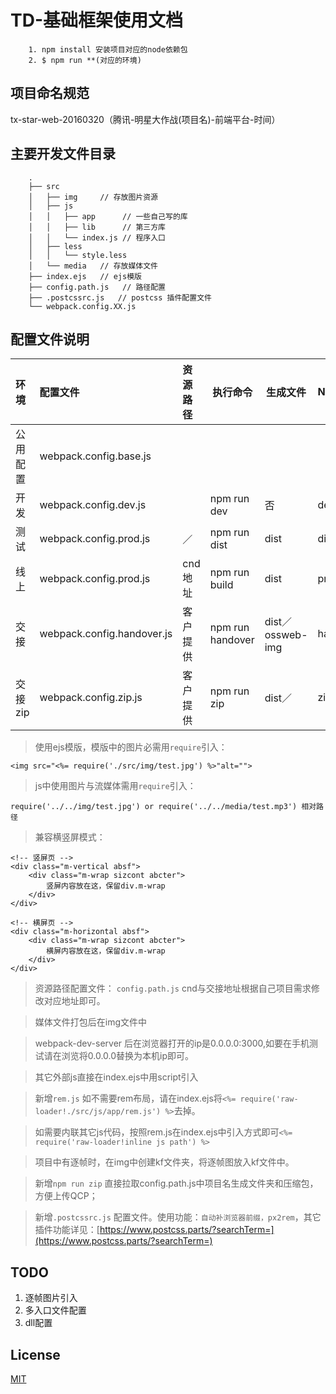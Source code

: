 # TD-基础框架使用文档

```
    1. npm install 安装项目对应的node依赖包
    2. $ npm run **(对应的环境)
```

## 项目命名规范

tx-star-web-20160320（腾讯-明星大作战(项目名)-前端平台-时间）

## 主要开发文件目录
```
	.
    ├── src
    │   ├── img     // 存放图片资源
    │   ├── js      
    │   │   ├── app      // 一些自己写的库
    │   │   ├── lib      // 第三方库
    │   │   └── index.js // 程序入口
    │   ├── less
    │   │   └── style.less
    │   └── media   // 存放媒体文件
    ├── index.ejs   // ejs模版
    ├── config.path.js   // 路径配置
    ├── .postcssrc.js   // postcss 插件配置文件
    └── webpack.config.XX.js

```
## 配置文件说明

| 环境              | 配置文件                     | 资源路径    | 执行命令               | 生成文件         | NODE_ENV |js、css是否压缩 |
| :--------------- | :------------------------- | :--------- | -------------------- | ---------------- |--------- |------------- |
| 公用配置           | webpack.config.base.js     |            |                      |                  |         |               |
| 开发              | webpack.config.dev.js      |            | npm run dev          | 否               |dev       |               |
| 测试              | webpack.config.prod.js     |  ／         | npm run dist        | dist             |dist      |是 (保留console.log)|
| 线上              | webpack.config.prod.js     |  cnd地址    | npm run build       | dist             |prod      |是              |
| 交接              | webpack.config.handover.js |  客户提供    | npm run handover    | dist／ossweb-img |handover  |否              |
| 交接zip           | webpack.config.zip.js      |  客户提供    | npm run zip         | dist／           |zip       |是              |


>  使用ejs模版，模版中的图片必需用`require`引入：

```
<img src="<%= require('./src/img/test.jpg') %>"alt="">

```

> js中使用图片与流媒体需用`require`引入：

```
require('../../img/test.jpg') or require('../../media/test.mp3') 相对路径

```

> 兼容横竖屏模式：

```
<!-- 竖屏页 -->
<div class="m-vertical absf">
    <div class="m-wrap sizcont abcter">
        竖屏内容放在这，保留div.m-wrap
    </div>
</div>

<!-- 横屏页 -->
<div class="m-horizontal absf">
    <div class="m-wrap sizcont abcter">
        横屏内容放在这，保留div.m-wrap
    </div>
</div>

```

> 资源路径配置文件： `config.path.js` cnd与交接地址根据自己项目需求修改对应地址即可。

 
> 媒体文件打包后在img文件中

> webpack-dev-server 后在浏览器打开的ip是0.0.0.0:3000,如要在手机测试请在浏览将0.0.0.0替换为本机ip即可。

> 其它外部js直接在index.ejs中用script引入 

> 新增`rem.js` 如不需要rem布局，请在index.ejs将`<%= require('raw-loader!./src/js/app/rem.js') %>`去掉。

> 如需要内联其它js代码，按照rem.js在index.ejs中引入方式即可`<%= require('raw-loader!inline js path') %>`

> 项目中有逐帧时，在img中创建kf文件夹，将逐帧图放入kf文件中。

> 新增`npm run zip` 直接拉取config.path.js中项目名生成文件夹和压缩包，方便上传QCP；

> 新增`.postcssrc.js` 配置文件。使用功能：`自动补浏览器前缀，px2rem`，其它插件功能详见：[https://www.postcss.parts/?searchTerm=](https://www.postcss.parts/?searchTerm=)

## TODO

1. 逐帧图片引入
2. 多入口文件配置
3. dll配置

## License

[MIT](https://opensource.org/licenses/MIT)

